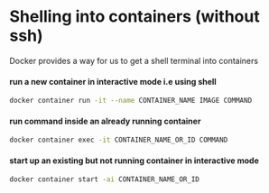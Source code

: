 # Shelling into containers (without ssh)

Docker provides a way for us to get a shell terminal into containers

#### run a new container in interactive mode i.e using shell

```bash
docker container run -it --name CONTAINER_NAME IMAGE COMMAND
```

#### run command inside an already running container

```bash
docker container exec -it CONTAINER_NAME_OR_ID COMMAND
```

#### start up an existing but not running container in interactive mode

```bash
docker container start -ai CONTAINER_NAME_OR_ID
```
